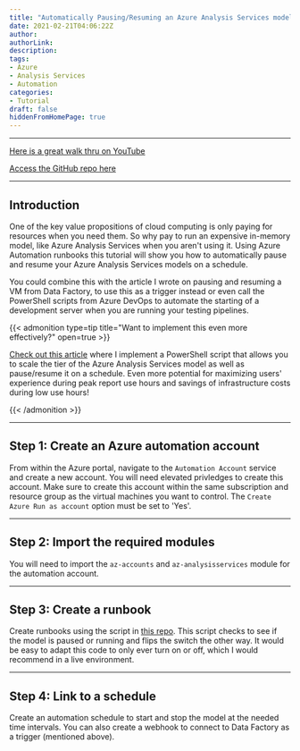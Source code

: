 ```yaml
---
title: "Automatically Pausing/Resuming an Azure Analysis Services model"
date: 2021-02-21T04:06:22Z
author:
authorLink:
description:
tags:
- Azure
- Analysis Services
- Automation
categories:
- Tutorial
draft: false
hiddenFromHomePage: true
---
```


***
[Here is a great walk thru on YouTube](https://www.youtube.com/watch?v=PZ7io8ck2b4)

[Access the GitHub repo here](https://github.com/lmcconnell1665/AzureAnalysisServices-StartStop)

***
## Introduction

One of the key value propositions of cloud computing is only paying for resources when you need them.
So why pay to run an expensive in-memory model, like Azure Analysis Services when you aren't using it.
Using Azure Automation runbooks this tutorial will show you how to automatically pause and resume your Azure Analysis Services models on a schedule.

You could combine this with the article I wrote on pausing and resuming a VM from Data Factory, to use this as a trigger instead or even call the PowerShell scripts from Azure DevOps to automate the starting of a development server when you are running your testing pipelines.

{{< admonition type=tip title="Want to implement this even more effectively?" open=true >}}

[Check out this article](/posts/post11/) where I implement a PowerShell script that allows you to scale the tier of the Azure Analysis Services model as well as pause/resume it on a schedule. Even more potential for maximizing users' experience during peak report use hours and savings of infrastructure costs during low use hours!

{{< /admonition >}}

***
## Step 1: Create an Azure automation account
From within the Azure portal, navigate to the `Automation Account` service and create a new account.
You will need elevated privledges to create this account.
Make sure to create this account within the same subscription and resource group as the virtual machines you want to control.
The `Create Azure Run as account` option must be set to 'Yes'.

***
## Step 2: Import the required modules
You will need to import the `az-accounts` and `az-analysisservices` module for the automation account.

***
## Step 3: Create a runbook
Create runbooks using the script in [this repo](https://github.com/lmcconnell1665/AzureAnalysisServices-StartStop). This script checks to see if the model is paused or running and flips the switch the other way. It would be easy to adapt this code to only ever turn on or off, which I would recommend in a live environment.

***
## Step 4: Link to a schedule
Create an automation schedule to start and stop the model at the needed time intervals. You can also create a webhook to connect to Data Factory as a trigger (mentioned above).